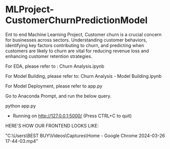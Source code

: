 # MLProject-CustomerChurnPredictionModel
Ent to end Machine Learning Project, Customer churn is a crucial concern for businesses across sectors. Understanding customer behaviors, identifying key factors contributing to churn, and predicting when customers are likely to churn are vital for reducing revenue loss and enhancing customer retention strategies. 


For EDA, please refer to : Churn Analysis.ipynb

For Model Building, please refer to: Churn Analysis - Model Building.ipynb

For Model Deployment, please refer to app.py

Go to Anaconda Prompt, and run the below query.

python app.py

* Running on http://127.0.0.1:5000/ (Press CTRL+C to quit)

HERE'S HOW OUR FRONTEND LOOKS LIKE:

"C:\Users\BEST BUY\Videos\Captures\Home - Google Chrome 2024-03-26 17-44-03.mp4"
























